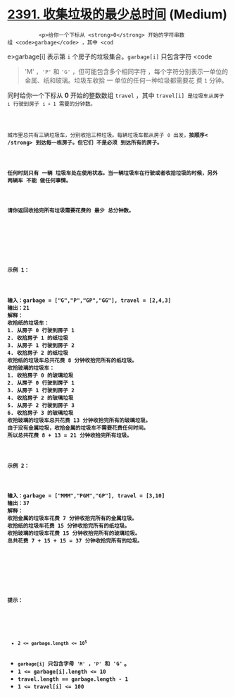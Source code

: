 # [2391. 收集垃圾的最少总时间][link] (Medium)

[link]: https://leetcode.cn/contest/weekly-contest-308/problems/minimum-amount-of-time-to-collect-garbage/


              <p>给你一个下标从 <strong>0</strong> 开始的字符串数组 <code>garbage</code> ，其中 <cod
e>garbage[i]</code> 表示第 <code>i</code> 个房子的垃圾集合。<code>garbage[i]</code> 只包含字符 <code
>&#39;M&#39;</code> ，<code>&#39;P&#39;</code> 和 <code>&#39;G&#39;</code> ，但可能包含多个相同字符
，每个字符分别表示一单位的金属、纸和玻璃。垃圾车收拾 <strong>一</strong> 单位的任何一种垃圾都需要花
费 <code>1</code> 分钟。</p>

<p>同时给你一个下标从 <strong>0</strong> 开始的整数数组 <code>travel</code> ，其中 <code>travel[i]</
code> 是垃圾车从房子 <code>i</code> 行驶到房子 <code>i + 1</code> 需要的分钟数。</p>

<p>城市里总共有三辆垃圾车，分别收拾三种垃圾。每辆垃圾车都从房子 <code>0</code> 出发，<strong>按顺序<
/strong> 到达每一栋房子。但它们 <strong>不是必须</strong> 到达所有的房子。</p>

<p>任何时刻只有 <strong>一辆</strong> 垃圾车处在使用状态。当一辆垃圾车在行驶或者收拾垃圾的时候，另外
两辆车 <strong>不能</strong> 做任何事情。</p>

<p>请你返回收拾完所有垃圾需要花费的 <strong>最少</strong> 总分钟数。</p>

<p> </p>

<p><strong>示例 1：</strong></p>

<pre><b>输入：</b>garbage = [&#34;G&#34;,&#34;P&#34;,&#34;GP&#34;,&#34;GG&#34;], travel = [2,4,3]
<b>输出：</b>21
<strong>解释：</strong>
收拾纸的垃圾车：
1. 从房子 0 行驶到房子 1
2. 收拾房子 1 的纸垃圾
3. 从房子 1 行驶到房子 2
4. 收拾房子 2 的纸垃圾
收拾纸的垃圾车总共花费 8 分钟收拾完所有的纸垃圾。
收拾玻璃的垃圾车：
1. 收拾房子 0 的玻璃垃圾
2. 从房子 0 行驶到房子 1
3. 从房子 1 行驶到房子 2
4. 收拾房子 2 的玻璃垃圾
5. 从房子 2 行驶到房子 3
6. 收拾房子 3 的玻璃垃圾
收拾玻璃的垃圾车总共花费 13 分钟收拾完所有的玻璃垃圾。
由于没有金属垃圾，收拾金属的垃圾车不需要花费任何时间。
所以总共花费 8 + 13 = 21 分钟收拾完所有垃圾。
</pre>

<p><strong>示例 2：</strong></p>

<pre><b>输入：</b>garbage = [&#34;MMM&#34;,&#34;PGM&#34;,&#34;GP&#34;], travel = [3,10]
<b>输出：</b>37
<strong>解释：</strong>
收拾金属的垃圾车花费 7 分钟收拾完所有的金属垃圾。
收拾纸的垃圾车花费 15 分钟收拾完所有的纸垃圾。
收拾玻璃的垃圾车花费 15 分钟收拾完所有的玻璃垃圾。
总共花费 7 + 15 + 15 = 37 分钟收拾完所有的垃圾。
</pre>

<p> </p>

<p><strong>提示：</strong></p>

<ul>
    <li><code>2 &lt;= garbage.length &lt;= 10<sup>5</sup></code></li>
    <li><code>garbage[i]</code> 只包含字母 <code>&#39;M&#39;</code> ，<code>&#39;P&#39;</code> 和 <c
ode>&#39;G&#39;</code> 。</li>
    <li><code>1 &lt;= garbage[i].length &lt;= 10</code></li>
    <li><code>travel.length == garbage.length - 1</code></li>
    <li><code>1 &lt;= travel[i] &lt;= 100</code></li>
</ul>

            
